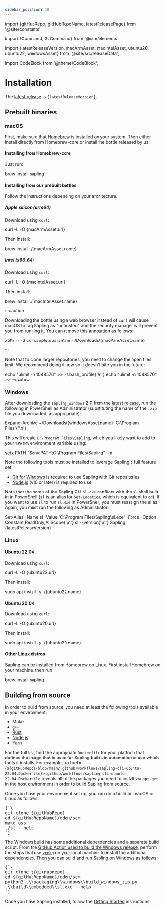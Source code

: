 ```yaml
---
sidebar_position: 10
---
```


import {gitHubRepo, gitHubRepoName, latestReleasePage} from '@site/constants'

import {Command, SLCommand} from '@site/elements'

import {latestReleaseVersion, macArmAsset, macIntelAsset, ubuntu20, ubuntu22, windowsAsset} from '@site/src/releaseData';

import CodeBlock from '@theme/CodeBlock';

# Installation

<p>The <a href={latestReleasePage}>latest release</a> is <code>{latestReleaseVersion}</code>.</p>

## Prebuilt binaries

### macOS

First, make sure that [Homebrew](https://brew.sh/) is installed on your system. Then either install directly from Homebrew-core or install the bottle released by us:

#### Installing from Homebrew-core

Just run:

<CodeBlock>
brew install sapling
</CodeBlock>

#### Installing from our prebuilt bottles

Follow the instructions depending on your architecture.

##### Apple silicon (arm64)

Download using `curl`:

<CodeBlock>
curl -L -O {macArmAsset.url}
</CodeBlock>

Then install:

<CodeBlock>
brew install ./{macArmAsset.name}
</CodeBlock>

##### Intel (x86_64)

Download using `curl`:

<CodeBlock>
curl -L -O {macIntelAsset.url}
</CodeBlock>

Then install:

<CodeBlock>
brew install ./{macIntelAsset.name}
</CodeBlock>

:::caution

Downloading the bottle using a web browser instead of `curl` will cause macOS to tag Sapling as "untrusted" and the security manager will prevent you from running it. You can remove this annotation as follows:

<CodeBlock>
xattr -r -d com.apple.quarantine ~/Downloads/{macArmAsset.name}
</CodeBlock>

:::

Note that to clone larger repositories, you need to change the open files limit. We recommend doing it now so it doesn't bite you in the future:

<CodeBlock>
echo "ulimit -n 1048576" >> ~/.bash_profile{'\n'}
echo "ulimit -n 1048576" >> ~/.zshrc
</CodeBlock>

### Windows

After downloading the `sapling_windows` ZIP from the <a href={latestReleasePage}>latest release</a>, run the following in PowerShell as Administrator (substituting the name of the `.zip` file you downloaded, as appropriate):

<CodeBlock>
Expand-Archive ~/Downloads/{windowsAsset.name} 'C:\Program Files'{'\n'}
</CodeBlock>

This will create `C:\Program Files\Sapling`, which you likely want to add to your `%PATH%` environment variable using:

<CodeBlock>
setx PATH "$env:PATH;C:\Program Files\Sapling" -m
</CodeBlock>

Note the following tools must be installed to leverage Sapling's full feature set:

- [Git for Windows](https://git-scm.com/download/win) is required to use Sapling with Git repositories
- [Node.js](https://nodejs.org/en/download/) (v10 or later) is required to use <SLCommand name="web" />

Note that the name of the Sapling CLI `sl.exe` conflicts with the `sl` shell built-in in PowerShell (`sl` is an alias for `Set-Location`, which is equivalent to `cd`). If you want to use `sl` to run `sl.exe` in PowerShell, you must reassign the alias. Again, you must run the following as Administrator:

<CodeBlock>
Set-Alias -Name sl -Value 'C:\Program Files\Sapling\sl.exe' -Force -Option Constant,ReadOnly,AllScope{'\n'}
sl --version{'\n'}
Sapling {latestReleaseVersion}
</CodeBlock>

### Linux

#### Ubuntu 22.04

Download using `curl`:

<CodeBlock>
curl -L -O {ubuntu22.url}
</CodeBlock>

Then install:

<CodeBlock>
sudo apt install -y ./{ubuntu22.name}
</CodeBlock>

#### Ubuntu 20.04

Download using `curl`:

<CodeBlock>
curl -L -O {ubuntu20.url}
</CodeBlock>

Then install:

<CodeBlock>
sudo apt install -y ./{ubuntu20.name}
</CodeBlock>

#### Other Linux distros

Sapling can be installed from Homebrew on Linux. First install Homebrew on your machine, then run

<CodeBlock>
brew install sapling
</CodeBlock>

## Building from source

In order to build from source, you need at least the following tools available in your environment:

- Make
- `g++`
- [Rust](https://www.rust-lang.org/tools/install)
- [Node.js](https://nodejs.org)
- [Yarn](https://yarnpkg.com/getting-started/install)

For the full list, find the appropriate `Dockerfile` for your platform that defines the image that is used for Sapling builds in automation to see which tools it installs. For example, <a href={`${gitHubRepo}/blob/main/.github/workflows/sapling-cli-ubuntu-22.04.Dockerfile`}><code>.github/workflows/sapling-cli-ubuntu-22.04.Dockerfile</code></a> reveals all of the packages you need to install via `apt-get` in the host environment in order to build Sapling from source.

Once you have your environment set up, you can do a build on macOS or Linux as follows:

<pre>{`\
git clone ${gitHubRepo}
cd ${gitHubRepoName}/eden/scm
make oss
./sl --help
`}
</pre>

The Windows build has some additional dependencies and a separate build script. From the [GitHub Action used to build the Windows release](https://github.com/facebook/sapling/blob/main/.github/workflows/sapling-cli-windows-amd64-release.yml), perform the steps that use [`vcpkg`](https://vcpkg.io/) on your local machine to install the additional dependencies. Then you can build and run Sapling on Windows as follows:

<pre>{`\
git clone ${gitHubRepo}
cd ${gitHubRepoName}/eden/scm
python3 .\\packaging\\windows\\build_windows_zip.py
.\\build\\embedded\\sl.exe --help
`}
</pre>

Once you have Sapling installed, follow the [Getting Started](./getting-started.md) instructions.
